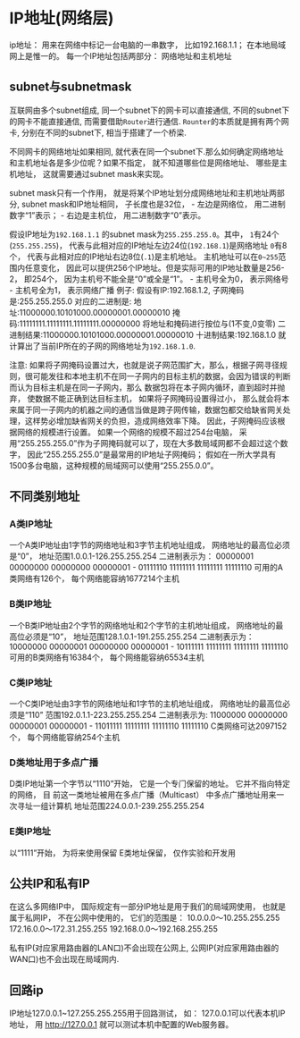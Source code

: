 # IP地址(网络层)
ip地址： ⽤来在⽹络中标记⼀台电脑的⼀串数字， ⽐如192.168.1.1； 在本地局域⽹上是惟⼀的。
每⼀个IP地址包括两部分： ⽹络地址和主机地址

## subnet与subnetmask
互联网由多个subnet组成, 同一个subnet下的网卡可以直接通信, 不同的subnet下的网卡不能直接通信, 而需要借助`Router`进行通信. `Rounter`的本质就是拥有两个网卡, 分别在不同的subnet下, 相当于搭建了一个桥梁.

不同网卡的网络地址如果相同, 就代表在同一个subnet下.那么如何确定⽹络地址和主机地址各是多少位呢？如果不指定， 就不知道哪些位是⽹络地址、 哪些是主机地址， 这就需要通过subnet mask来实现。

subnet mask只有⼀个作⽤， 就是将某个IP地址划分成⽹络地址和主机地址两部分, subnet mask和IP地址相同， ⼦⻓度也是32位，
    - 左边是⽹络位， ⽤⼆进制数字“1”表示；
    - 右边是主机位， ⽤⼆进制数字“0”表示。

假设IP地址为`192.168.1.1` 的subnet mask为`255.255.255.0`。其中， 
`1`有24个(`255.255.255`)， 代表与此相对应的IP地址左边24位(`192.168.1`)是⽹络地址
`0`有8个， 代表与此相对应的IP地址右边8位(`.1`)是主机地址。
主机地址可以在`0~255`范围内任意变化， 因此可以提供256个IP地址。但是实际可⽤的IP地址数量是256-2， 即254个， 因为主机号不能全是“0”或全是“1”。
    - 主机号全为0， 表示⽹络号
    - 主机号全为1， 表示⽹络⼴播
例子:
假设有IP:192.168.1.2, 子网掩码是:255.255.255.0
对应的二进制是:
地址:11000000.10101000.00000001.00000010
掩码:11111111.11111111.11111111.00000000
将地址和掩码进行按位与(1不变,0变零)
二进制结果:11000000.10101000.00000001.00000010
十进制结果:192.168.1.0
就计算出了当前IP所在的子网的网络地址为`192.168.1.0`.



注意:
如果将⼦⽹掩码设置过⼤，也就是说⼦⽹范围扩⼤，那么，根据⼦⽹寻径规则，很可能发往和本地主机不在同⼀⼦⽹内的⽬标主机的数据，会因为错误的判断⽽认为⽬标主机是在同⼀⼦⽹内，那么 数据包将在本⼦⽹内循环，直到超时并抛弃， 使数据不能正确到达⽬标主机， 
如果将⼦⽹掩码设置得过⼩， 那么就会将本来属于同⼀⼦⽹内的机器之间的通信当做是跨⼦⽹传输，数据包都交给缺省⽹关处理，这样势必增加缺省⽹关的负担，造成⽹络效率下降。
因此，⼦⽹掩码应该根据⽹络的规模进⾏设置。 如果⼀个⽹络的规模不超过254台电脑， 采⽤“255.255.255.0”作为⼦⽹掩码就可以了，现在⼤多数局域⽹都不会超过这个数字， 因此“255.255.255.0”是最常⽤的IP地址⼦⽹掩码； 假如在⼀所⼤学具有1500多台电脑，这种规模的局域⽹可以使⽤“255.255.0.0”。

## 不同类别地址
### A类IP地址
⼀个A类IP地址由1字节的⽹络地址和3字节主机地址组成， ⽹络地址的最⾼位必须是“0”，
地址范围1.0.0.1-126.255.255.254
⼆进制表示为： 00000001 00000000 00000000 00000001 - 01111110 11111111 11111111 11111110
可⽤的A类⽹络有126个， 每个⽹络能容纳1677214个主机

### B类IP地址
⼀个B类IP地址由2个字节的⽹络地址和2个字节的主机地址组成， ⽹络地址的最⾼位必须是“10”，
地址范围128.1.0.1-191.255.255.254
⼆进制表示为： 10000000 00000001 00000000 00000001 - 10111111 11111111 11111111 11111110
可⽤的B类⽹络有16384个， 每个⽹络能容纳65534主机

### C类IP地址
⼀个C类IP地址由3字节的⽹络地址和1字节的主机地址组成， ⽹络地址的最⾼位必须是“110”
范围192.0.1.1-223.255.255.254
⼆进制表示为: 11000000 00000000 00000001 00000001 - 11011111 11111111 11111110 11111110
C类⽹络可达2097152个， 每个⽹络能容纳254个主机

### D类地址⽤于多点⼴播
D类IP地址第⼀个字节以“1110”开始， 它是⼀个专⻔保留的地址。
它并不指向特定的⽹络， ⽬ 前这⼀类地址被⽤在多点⼴播（Multicast） 中多点⼴播地址⽤来⼀次寻址⼀组计算机
地址范围224.0.0.1-239.255.255.254

### E类IP地址
以“1111”开始， 为将来使⽤保留
E类地址保留， 仅作实验和开发⽤


## 公共IP和私有IP
在这么多⽹络IP中， 国际规定有⼀部分IP地址是⽤于我们的局域⽹使⽤， 也就是属于私⽹IP， 不在公⽹中使⽤的， 它们的范围是：
10.0.0.0～10.255.255.255
172.16.0.0～172.31.255.255
192.168.0.0～192.168.255.255

私有IP(对应家用路由器的LAN口)不会出现在公网上, 公网IP(对应家用路由器的WAN口)也不会出现在局域网内.

## 回路ip
IP地址127.0.0.1~127.255.255.255⽤于回路测试，
如： 127.0.0.1可以代表本机IP地址， ⽤ http://127.0.0.1 就可以测试本机中配置的Web服务器。
